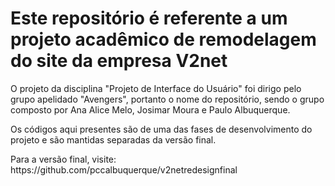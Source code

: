 <h1> Este repositório é referente a um projeto acadêmico de remodelagem do site da empresa V2net</h1>
<p> O projeto da disciplina "Projeto de Interface do Usuário" foi dirigo pelo grupo apelidado "Avengers", portanto o nome do repositório, sendo o grupo composto por Ana Alice Melo, Josimar Moura e Paulo Albuquerque.</p>
<p>Os códigos aqui presentes são de uma das fases de desenvolvimento do projeto e são mantidas separadas da versão final.</p> 
<p> Para a versão final, visite: https://github.com/pccalbuquerque/v2netredesignfinal</p>
